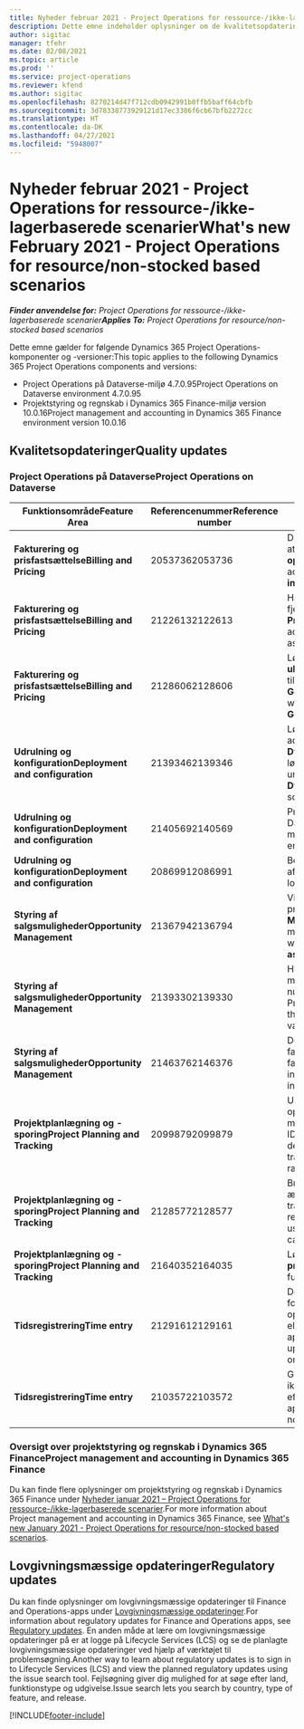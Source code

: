 ```yaml
---
title: Nyheder februar 2021 - Project Operations for ressource-/ikke-lagerbaserede scenarier
description: Dette emne indeholder oplysninger om de kvalitetsopdateringer, der er tilgængelige i udgivelsen i februar 2021 af Project Operations for ressource/ikke-lagerbaserede scenarier.
author: sigitac
manager: tfehr
ms.date: 02/08/2021
ms.topic: article
ms.prod: ''
ms.service: project-operations
ms.reviewer: kfend
ms.author: sigitac
ms.openlocfilehash: 8270214d47f712cdb0942991b0ffb5baff64cbfb
ms.sourcegitcommit: 3d78338773929121d17ec3386f6cb67bfb2272cc
ms.translationtype: HT
ms.contentlocale: da-DK
ms.lasthandoff: 04/27/2021
ms.locfileid: "5948007"
---
```

# <a name="whats-new-february-2021---project-operations-for-resourcenon-stocked-based-scenarios"></a><span data-ttu-id="f937d-103">Nyheder februar 2021 - Project Operations for ressource-/ikke-lagerbaserede scenarier</span><span class="sxs-lookup"><span data-stu-id="f937d-103">What's new February 2021 - Project Operations for resource/non-stocked based scenarios</span></span>

<span data-ttu-id="f937d-104">_**Finder anvendelse for:** Project Operations for ressource-/ikke-lagerbaserede scenarier_</span><span class="sxs-lookup"><span data-stu-id="f937d-104">_**Applies To:** Project Operations for resource/non-stocked based scenarios_</span></span>

<span data-ttu-id="f937d-105">Dette emne gælder for følgende Dynamics 365 Project Operations-komponenter og -versioner:</span><span class="sxs-lookup"><span data-stu-id="f937d-105">This topic applies to the following Dynamics 365 Project Operations components and versions:</span></span>

- <span data-ttu-id="f937d-106">Project Operations på Dataverse-miljø 4.7.0.95</span><span class="sxs-lookup"><span data-stu-id="f937d-106">Project Operations on Dataverse environment 4.7.0.95</span></span>
- <span data-ttu-id="f937d-107">Projektstyring og regnskab i Dynamics 365 Finance-miljø version 10.0.16</span><span class="sxs-lookup"><span data-stu-id="f937d-107">Project management and accounting in Dynamics 365 Finance environment version 10.0.16</span></span> 

## <a name="quality-updates"></a><span data-ttu-id="f937d-108">Kvalitetsopdateringer</span><span class="sxs-lookup"><span data-stu-id="f937d-108">Quality updates</span></span>

### <a name="project-operations-on-dataverse"></a><span data-ttu-id="f937d-109">Project Operations på Dataverse</span><span class="sxs-lookup"><span data-stu-id="f937d-109">Project Operations on Dataverse</span></span>

| <span data-ttu-id="f937d-110">**Funktionsområde**</span><span class="sxs-lookup"><span data-stu-id="f937d-110">**Feature Area**</span></span> | <span data-ttu-id="f937d-111">**Referencenummer**</span><span class="sxs-lookup"><span data-stu-id="f937d-111">**Reference number**</span></span> | <span data-ttu-id="f937d-112">**Kvalitetsopdatering**</span><span class="sxs-lookup"><span data-stu-id="f937d-112">**Quality update**</span></span> |
| --- | --- | --- |
| <span data-ttu-id="f937d-113">**Fakturering og prisfastsættelse**</span><span class="sxs-lookup"><span data-stu-id="f937d-113">**Billing and Pricing**</span></span> | <span data-ttu-id="f937d-114">2053736</span><span class="sxs-lookup"><span data-stu-id="f937d-114">2053736</span></span> | <span data-ttu-id="f937d-115">Du kan nu tilgå detaljer om fakturalinjen ved at gå til **Faktura** > **Relaterede oplysninger**.</span><span class="sxs-lookup"><span data-stu-id="f937d-115">Invoice line details are now accessible by going to **Invoice** > **Related information**.</span></span> |
| <span data-ttu-id="f937d-116">**Fakturering og prisfastsættelse**</span><span class="sxs-lookup"><span data-stu-id="f937d-116">**Billing and Pricing**</span></span> | <span data-ttu-id="f937d-117">2122613</span><span class="sxs-lookup"><span data-stu-id="f937d-117">2122613</span></span> | <span data-ttu-id="f937d-118">Handlingerne **Aktivér** og **Deaktivér** blev fjernet fra de tilknyttede objekter for **Prisliste**.</span><span class="sxs-lookup"><span data-stu-id="f937d-118">The **Activate** and **Deactivate** actions were removed from the **Price List** association entities.</span></span> |
| <span data-ttu-id="f937d-119">**Fakturering og prisfastsættelse**</span><span class="sxs-lookup"><span data-stu-id="f937d-119">**Billing and Pricing**</span></span> | <span data-ttu-id="f937d-120">2128606</span><span class="sxs-lookup"><span data-stu-id="f937d-120">2128606</span></span> | <span data-ttu-id="f937d-121">Løste problemet med **ullReferenceException** i tilføjelsesprogrammet **GetEstimatesForProject**.</span><span class="sxs-lookup"><span data-stu-id="f937d-121">Resolved the issue with **ullReferenceException** in the **GetEstimatesForProject** plug-in.</span></span> |
| <span data-ttu-id="f937d-122">**Udrulning og konfiguration**</span><span class="sxs-lookup"><span data-stu-id="f937d-122">**Deployment and configuration**</span></span> | <span data-ttu-id="f937d-123">2139346</span><span class="sxs-lookup"><span data-stu-id="f937d-123">2139346</span></span> | <span data-ttu-id="f937d-124">Løste problemet med import af en ikke-administreret **Dynamics365ProjectOperationsDualWrite**-løsning.</span><span class="sxs-lookup"><span data-stu-id="f937d-124">Resolved the issue with importing unmanaged **Dynamics365ProjectOperationsDualWrite** solution.</span></span> |
| <span data-ttu-id="f937d-125">**Udrulning og konfiguration**</span><span class="sxs-lookup"><span data-stu-id="f937d-125">**Deployment and configuration**</span></span> | <span data-ttu-id="f937d-126">2140569</span><span class="sxs-lookup"><span data-stu-id="f937d-126">2140569</span></span> | <span data-ttu-id="f937d-127">Projektløsningen må ikke installeres i Dataverse Teams-miljøerne.</span><span class="sxs-lookup"><span data-stu-id="f937d-127">Project solution must not be installed in the Dataverse Teams environments.</span></span> |
| <span data-ttu-id="f937d-128">**Udrulning og konfiguration**</span><span class="sxs-lookup"><span data-stu-id="f937d-128">**Deployment and configuration**</span></span> | <span data-ttu-id="f937d-129">2086991</span><span class="sxs-lookup"><span data-stu-id="f937d-129">2086991</span></span> | <span data-ttu-id="f937d-130">Begrænset brugertilpasning af lokalisering af webressourcer.</span><span class="sxs-lookup"><span data-stu-id="f937d-130">Restricted customizing localization of web resources.</span></span> |
| <span data-ttu-id="f937d-131">**Styring af salgsmuligheder**</span><span class="sxs-lookup"><span data-stu-id="f937d-131">**Opportunity Management**</span></span> | <span data-ttu-id="f937d-132">2136794</span><span class="sxs-lookup"><span data-stu-id="f937d-132">2136794</span></span> | <span data-ttu-id="f937d-133">Vis den korrekte fejlmeddelelse, når processerne for **Bekræft faktura** eller **Markér fakturaen som betalt** mislykkes.</span><span class="sxs-lookup"><span data-stu-id="f937d-133">Display the correct error message when the **Confirm invoice** or **Mark invoice as paid** processes fail.</span></span> |
| <span data-ttu-id="f937d-134">**Styring af salgsmuligheder**</span><span class="sxs-lookup"><span data-stu-id="f937d-134">**Opportunity Management**</span></span> | <span data-ttu-id="f937d-135">2139330</span><span class="sxs-lookup"><span data-stu-id="f937d-135">2139330</span></span> | <span data-ttu-id="f937d-136">Hvis du ændrer projektlederen i et projekt, må den virksomhed, der ejer det, ikke nulstilles til standardværdien.</span><span class="sxs-lookup"><span data-stu-id="f937d-136">Changing the Project manager on a project must not reset the owning company back to the default value.</span></span> |
| <span data-ttu-id="f937d-137">**Styring af salgsmuligheder**</span><span class="sxs-lookup"><span data-stu-id="f937d-137">**Opportunity Management**</span></span> | <span data-ttu-id="f937d-138">2146376</span><span class="sxs-lookup"><span data-stu-id="f937d-138">2146376</span></span> | <span data-ttu-id="f937d-139">Det korrigerede momsbeløb i en ikke-fakturerbar værdi oprettes ud fra fakturabekræftelsen.</span><span class="sxs-lookup"><span data-stu-id="f937d-139">Corrected tax amount in a non-chargeable actual is created from invoice confirmation.</span></span> |
| <span data-ttu-id="f937d-140">**Projektplanlægning og -sporing**</span><span class="sxs-lookup"><span data-stu-id="f937d-140">**Project Planning and Tracking**</span></span> | <span data-ttu-id="f937d-141">2099879</span><span class="sxs-lookup"><span data-stu-id="f937d-141">2099879</span></span> | <span data-ttu-id="f937d-142">Udrulningen af Dataverse-miljøet skal oprette en standardtransaktionskategori med et statisk ID og ikke oprette et tilfældigt ID pr. miljø.</span><span class="sxs-lookup"><span data-stu-id="f937d-142">The Dataverse environment deployment must create a default transaction category with a static ID and not randomly generate one per environment.</span></span> |
| <span data-ttu-id="f937d-143">**Projektplanlægning og -sporing**</span><span class="sxs-lookup"><span data-stu-id="f937d-143">**Project Planning and Tracking**</span></span> | <span data-ttu-id="f937d-144">2128577</span><span class="sxs-lookup"><span data-stu-id="f937d-144">2128577</span></span> | <span data-ttu-id="f937d-145">Brugerrettighederne for Project Service er ændret, således at de opdaterer transaktionskategorien i en ressourcetildeling.</span><span class="sxs-lookup"><span data-stu-id="f937d-145">Fixed the Project service user privileges to update the transaction category on a resource assignment.</span></span> |
| <span data-ttu-id="f937d-146">**Projektplanlægning og -sporing**</span><span class="sxs-lookup"><span data-stu-id="f937d-146">**Project Planning and Tracking**</span></span> | <span data-ttu-id="f937d-147">2164035</span><span class="sxs-lookup"><span data-stu-id="f937d-147">2164035</span></span> | <span data-ttu-id="f937d-148">Løste problemer med funktionen **Kopiér projekt**.</span><span class="sxs-lookup"><span data-stu-id="f937d-148">Fixed issues with the **Copy Project** function.</span></span> |
| <span data-ttu-id="f937d-149">**Tidsregistrering**</span><span class="sxs-lookup"><span data-stu-id="f937d-149">**Time entry**</span></span> | <span data-ttu-id="f937d-150">2129161</span><span class="sxs-lookup"><span data-stu-id="f937d-150">2129161</span></span> | <span data-ttu-id="f937d-151">Der anvendes mere stramme begrænsninger for at sikre, at brugere ikke kan ændre og opdatere en tidsregistrering, der er indsendt eller godkendt.</span><span class="sxs-lookup"><span data-stu-id="f937d-151">Tighter restrictions are applied to ensure users can't change and update a time entry that has been submitted or approved.</span></span> |
| <span data-ttu-id="f937d-152">**Tidsregistrering**</span><span class="sxs-lookup"><span data-stu-id="f937d-152">**Time entry**</span></span> | <span data-ttu-id="f937d-153">2103572</span><span class="sxs-lookup"><span data-stu-id="f937d-153">2103572</span></span> | <span data-ttu-id="f937d-154">Godkendelse af tid for tidsregistreringer, der ikke er relaterede til projektet, må ikke søge efter rollen for projektgodkender.</span><span class="sxs-lookup"><span data-stu-id="f937d-154">Time approval for non-project time entries must not be looking for project approver role.</span></span> |

### <a name="project-management-and-accounting-in-dynamics-365-finance"></a><span data-ttu-id="f937d-155">Oversigt over projektstyring og regnskab i Dynamics 365 Finance</span><span class="sxs-lookup"><span data-stu-id="f937d-155">Project management and accounting in Dynamics 365 Finance</span></span> 

<span data-ttu-id="f937d-156">Du kan finde flere oplysninger om projektstyring og regnskab i Dynamics 365 Finance under [Nyheder januar 2021 – Project Operations for ressource-/ikke-lagerbaserede scenarier](whats-new-jan-2021-resource-based.md).</span><span class="sxs-lookup"><span data-stu-id="f937d-156">For more information about Project management and accounting in Dynamics 365 Finance, see [What's new January 2021 - Project Operations for resource/non-stocked based scenarios](whats-new-jan-2021-resource-based.md).</span></span>


## <a name="regulatory-updates"></a><span data-ttu-id="f937d-157">Lovgivningsmæssige opdateringer</span><span class="sxs-lookup"><span data-stu-id="f937d-157">Regulatory updates</span></span>

<span data-ttu-id="f937d-158">Du kan finde oplysninger om lovgivningsmæssige opdateringer til Finance and Operations-apps under [Lovgivningsmæssige opdateringer](/dynamics365/finance/localizations/regulatory-updates).</span><span class="sxs-lookup"><span data-stu-id="f937d-158">For information about regulatory updates for Finance and Operations apps, see [Regulatory updates](/dynamics365/finance/localizations/regulatory-updates).</span></span> <span data-ttu-id="f937d-159">En anden måde at lære om lovgivningsmæssige opdateringer på er at logge på Lifecycle Services (LCS) og se de planlagte lovgivningsmæssige opdateringer ved hjælp af værktøjet til problemsøgning.</span><span class="sxs-lookup"><span data-stu-id="f937d-159">Another way to learn about regulatory updates is to sign in to Lifecycle Services (LCS) and view the planned regulatory updates using the issue search tool.</span></span> <span data-ttu-id="f937d-160">Fejlsøgning giver dig mulighed for at søge efter land, funktionstype og udgivelse.</span><span class="sxs-lookup"><span data-stu-id="f937d-160">Issue search lets you search by country, type of feature, and release.</span></span>


[!INCLUDE[footer-include](../includes/footer-banner.md)]